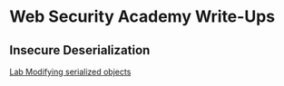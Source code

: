 # Web Security Academy Write-Ups

## Insecure Deserialization

[Lab Modifying serialized objects](insecure-deserialization/1-lab.md)
